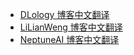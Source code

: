 +   [DLology 博客中文翻译](docs/dlology/README.md)
+   [LiLianWeng 博客中文翻译](docs/lilianweng/README.md)
+   [NeptuneAI 博客中文翻译](docs/neptuneai/README.md)